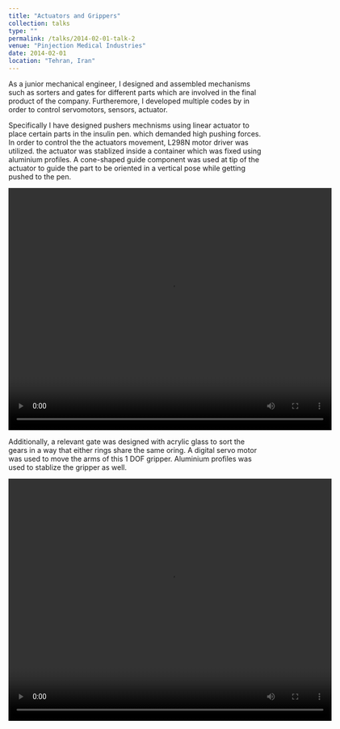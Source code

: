 ```yaml
---
title: "Actuators and Grippers"
collection: talks
type: ""
permalink: /talks/2014-02-01-talk-2
venue: "Pinjection Medical Industries"
date: 2014-02-01
location: "Tehran, Iran"
---
```


As a junior mechanical engineer, I designed and assembled mechanisms such as  sorters and gates for different parts which are involved in the final product of the company. Furtheremore, I developed multiple codes by in order to control servomotors, sensors, actuator.

Specifically I have designed pushers mechnisms using linear actuator to place certain parts in the insulin pen. which demanded high pushing forces. In order to control the the actuators movement, L298N motor driver was utilized. the actuator was stablized inside a container which was fixed using aluminium profiles. A cone-shaped guide component was used at tip of the actuator to guide the part to be oriented in a vertical pose while getting pushed to the pen.

<video src="../images/CC_Pusher.mp4" alt="simulation" width="640" height="480" align="right" controls></video>


Additionally, a relevant gate was designed with acrylic glass to sort the gears in a way that either rings share the same oring. A digital servo motor was used to move the arms of this 1 DOF gripper. Aluminium profiles was used to stablize the gripper as well. 

<video src="../images/gripper.mp4" alt="simulation" width="640" height="480" align="right" controls></video>
